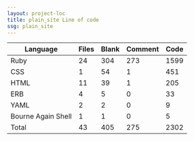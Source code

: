 ```yaml
---
layout: project-loc
title: plain_site Line of code
ssg: plain_site
---
```

<div class="table-responsive">
<table class="table">
<thead><tr>
<th>Language</th>
<th>Files</th>
<th>Blank</th>
<th>Comment</th>
<th>Code</th>
</tr></thead><tbody>
<tr><td>Ruby</td><td> 24</td><td> 304</td><td> 273</td><td> 1599</td></tr>
<tr><td>CSS</td><td> 1</td><td> 54</td><td> 1</td><td> 451</td></tr>
<tr><td>HTML</td><td> 11</td><td> 39</td><td> 1</td><td> 205</td></tr>
<tr><td>ERB</td><td> 4</td><td> 5</td><td> 0</td><td> 33</td></tr>
<tr><td>YAML</td><td> 2</td><td> 2</td><td> 0</td><td> 9</td></tr>
<tr><td>Bourne Again Shell</td><td> 1</td><td> 1</td><td> 0</td><td> 5</td></tr>
<tr><td>Total</td><td>43</td><td>405</td><td>275</td><td>2302</td></tr>
</tbody></table></div>

